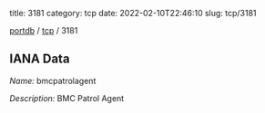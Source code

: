 title: 3181
category: tcp
date: 2022-02-10T22:46:10
slug: tcp/3181

[portdb](/) / [tcp](/category/tcp.html) / 3181


## IANA Data

_Name:_ bmcpatrolagent

_Description:_ BMC Patrol Agent

